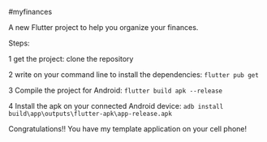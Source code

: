 #myfinances

A new Flutter project to help you organize your finances.


Steps:

1 get the project: clone the repository

2 write on your command line to install the dependencies: ```flutter pub get```

3 Compile the project for Android: ```flutter build apk --release```

4 Install the apk on your connected Android device: ```adb install build\app\outputs\flutter-apk\app-release.apk```


Congratulations!! You have my template application on your cell phone!
